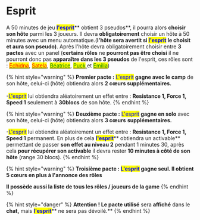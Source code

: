 # Esprit

A 50 minutes de jeu <mark style="color:blue;">**l'esprit**</mark>** obtient 3 pseudos**, il pourra alors **choisir son hôte** parmi les 3 joueurs. Il devra **obligatoirement** choisir un hôte à 50 minutes avec un menu automatique.(**l'hôte sera avertit si **<mark style="color:blue;">**l'esprit**</mark>** le choisit et aura son pseudo)**. Après l'hôte devra obligatoirement choisir entre **3 pactes** avec un panel (**certains rôles** ne **pourront pas être choisi** il ne pourront donc pas **apparaître dans les 3 pseudos** de l'esprit, ces rôles sont : [<mark style="color:red;">Echidna</mark>](../sorcieres/echidna.md), [<mark style="color:red;">Satela</mark>](../sorcieres/satela.md), [<mark style="color:green;">Béatrice</mark>](../chevaliers/beatrice.md), [<mark style="color:green;">Puck</mark> ](../chevaliers/puck.md)et [<mark style="color:green;">Emilia</mark>](../chevaliers/emilia.md))&#x20;

{% hint style="warning" %}
**Premier pacte :** <mark style="color:blue;">L'esprit</mark> **gagne avec le camp** de son hôte, celui-ci (hôte) obtiendra alors **2 cœurs supplémentaires.**\
\
\-<mark style="color:blue;">L'esprit</mark> lui obtiendra aléatoirement un effet entre : **Resistance 1, Force 1, Speed 1** seulement à **30blocs** de son hôte.
{% endhint %}

{% hint style="warning" %}
**Deuxième pacte :** <mark style="color:blue;">L'esprit</mark> **gagne en solo** avec son hôte, celui-ci (hôte) obtiendra alors **3 cœurs** **supplémentaires.**

\-<mark style="color:blue;">L'esprit</mark> lui obtiendra aléatoirement un effet entre : **Resistance 1, Force 1, Speed 1** permanent. En plus de cela <mark style="color:blue;">**l'esprit**</mark>** obtiendra un activable** permettant de passer **son effet au niveau 2** pendant 1 minutes 30, après cela **pour récupérer son activable** il devra rester **10 minutes à côté de son hôte** (range 30 blocs).
{% endhint %}

{% hint style="warning" %}
**Troisième pacte : **<mark style="color:blue;">**L'esprit**</mark>** gagne seul. Il obtient 5 cœurs en plus à l'annonce des rôles**

**Il possède aussi la liste de tous les rôles / joueurs de la game**
{% endhint %}

{% hint style="danger" %}
**Attention ! Le pacte utilisé** sera **affiché** dans le **chat,** mais <mark style="color:blue;">**l'esprit**</mark>** ne sera pas dévoilé.**
{% endhint %}

